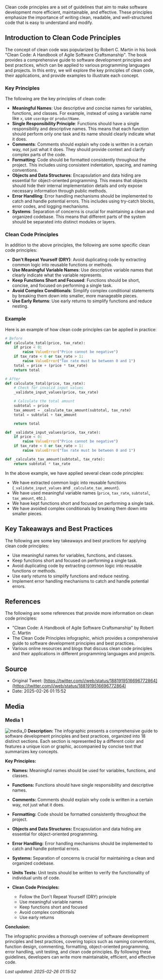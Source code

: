 Clean code principles are a set of guidelines that aim to make software development more efficient, maintainable, and effective. These principles emphasize the importance of writing clean, readable, and well-structured code that is easy to understand and modify.

## Introduction to Clean Code Principles
The concept of clean code was popularized by Robert C. Martin in his book "Clean Code: A Handbook of Agile Software Craftsmanship". The book provides a comprehensive guide to software development principles and best practices, which can be applied to various programming languages and projects. In this entry, we will explore the key principles of clean code, their applications, and provide examples to illustrate each concept.

### Key Principles
The following are the key principles of clean code:

* **Meaningful Names**: Use descriptive and concise names for variables, functions, and classes. For example, instead of using a variable name like `x`, use `userAge` or `productName`.
* **Single Responsibility Principle**: Functions should have a single responsibility and descriptive names. This means that each function should perform only one task and its name should clearly indicate what it does.
* **Comments**: Comments should explain why code is written in a certain way, not just what it does. They should provide context and clarify complex parts of the code.
* **Formatting**: Code should be formatted consistently throughout the project. This includes using consistent indentation, spacing, and naming conventions.
* **Objects and Data Structures**: Encapsulation and data hiding are essential for object-oriented programming. This means that objects should hide their internal implementation details and only expose necessary information through public methods.
* **Error Handling**: Error handling mechanisms should be implemented to catch and handle potential errors. This includes using try-catch blocks, error codes, and logging mechanisms.
* **Systems**: Separation of concerns is crucial for maintaining a clean and organized codebase. This means that different parts of the system should be separated into distinct modules or layers.

### Clean Code Principles
In addition to the above principles, the following are some specific clean code principles:

* **Don't Repeat Yourself (DRY)**: Avoid duplicating code by extracting common logic into reusable functions or methods.
* **Use Meaningful Variable Names**: Use descriptive variable names that clearly indicate what the variable represents.
* **Keep Functions Short and Focused**: Functions should be short, concise, and focused on performing a single task.
* **Avoid Complex Conditionals**: Simplify complex conditional statements by breaking them down into smaller, more manageable pieces.
* **Use Early Returns**: Use early returns to simplify functions and reduce nesting.

### Example
Here is an example of how clean code principles can be applied in practice:
```python
# Before
def calculate_total(price, tax_rate):
    if price < 0:
        raise ValueError("Price cannot be negative")
    if tax_rate < 0 or tax_rate > 1:
        raise ValueError("Tax rate must be between 0 and 1")
    total = price + (price * tax_rate)
    return total

# After
def calculate_total(price, tax_rate):
    # Check for invalid input values
    _validate_input_values(price, tax_rate)

    # Calculate the total amount
    subtotal = price
    tax_amount = _calculate_tax_amount(subtotal, tax_rate)
    total = subtotal + tax_amount

    return total

def _validate_input_values(price, tax_rate):
    if price < 0:
        raise ValueError("Price cannot be negative")
    if tax_rate < 0 or tax_rate > 1:
        raise ValueError("Tax rate must be between 0 and 1")

def _calculate_tax_amount(subtotal, tax_rate):
    return subtotal * tax_rate
```
In the above example, we have applied several clean code principles:

* We have extracted common logic into reusable functions (`_validate_input_values` and `_calculate_tax_amount`).
* We have used meaningful variable names (`price`, `tax_rate`, `subtotal`, `tax_amount`, etc.).
* We have kept functions short and focused on performing a single task.
* We have avoided complex conditionals by breaking them down into smaller pieces.

## Key Takeaways and Best Practices
The following are some key takeaways and best practices for applying clean code principles:

* Use meaningful names for variables, functions, and classes.
* Keep functions short and focused on performing a single task.
* Avoid duplicating code by extracting common logic into reusable functions or methods.
* Use early returns to simplify functions and reduce nesting.
* Implement error handling mechanisms to catch and handle potential errors.

## References
The following are some references that provide more information on clean code principles:

* "Clean Code: A Handbook of Agile Software Craftsmanship" by Robert C. Martin
* The Clean Code Principles infographic, which provides a comprehensive guide to software development principles and best practices.
* Various online resources and blogs that discuss clean code principles and their applications in different programming languages and projects.
## Source

- Original Tweet: [https://twitter.com/i/web/status/1881919516696772864](https://twitter.com/i/web/status/1881919516696772864)
- Date: 2025-02-26 01:15:52


## Media

### Media 1
![media_0](./media_0.jpg)
**Description:** The infographic presents a comprehensive guide to software development principles and best practices, organized into 18 distinct sections. Each section is represented by a different color and features a unique icon or graphic, accompanied by concise text that summarizes key concepts.

**Key Principles:**

* **Names:** Meaningful names should be used for variables, functions, and classes.
* **Functions:** Functions should have single responsibility and descriptive names.
* **Comments:** Comments should explain why code is written in a certain way, not just what it does.
* **Formatting:** Code should be formatted consistently throughout the project.
* **Objects and Data Structures:** Encapsulation and data hiding are essential for object-oriented programming.
* **Error Handling:** Error handling mechanisms should be implemented to catch and handle potential errors.
* **Systems:** Separation of concerns is crucial for maintaining a clean and organized codebase.
* **Units Tests:** Unit tests should be written to verify the functionality of individual units of code.
* **Clean Code Principles:**

	+ Follow the Don't Repeat Yourself (DRY) principle
	+ Use meaningful variable names
	+ Keep functions short and focused
	+ Avoid complex conditionals
	+ Use early returns

**Conclusion:**

The infographic provides a thorough overview of software development principles and best practices, covering topics such as naming conventions, function design, commenting, formatting, object-oriented programming, error handling, unit testing, and clean code principles. By following these guidelines, developers can write more maintainable, efficient, and effective code.

*Last updated: 2025-02-26 01:15:52*